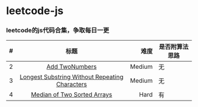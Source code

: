 # leetcode-js

### leetcode的js代码合集，争取每日一更

| # | 标题  | 难度  | 是否附算法思路 |
| --- |:-------------:| -----:| --- |
| 2  | [Add TwoNumbers](./src/addTwoNumbers.js)  | Medium   | 无 |
| 3  | [Longest Substring Without Repeating Characters](./src/longestSubstringWithoutReapetCharacters.js) | Medium  | 无 |
| 4  | [Median of Two Sorted Arrays](./src/medianTwoSortedArrays.js) | Hard  | 有 |
